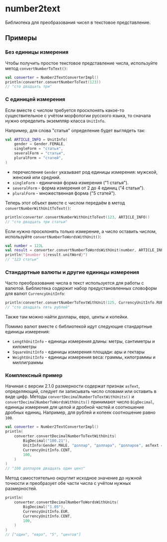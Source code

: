 # number2text
Библиотека для преобразования чисел в текстовое представление.

## Примеры
### Без единицы измерения
Чтобы получить простое текстовое представление числа, используйте метод `convertNumberToText()`:

```kotlin
val converter = Number2TextConverterImpl()
println(converter.convertNumberToText(123))
// "сто двадцать три"
```

### С единицей измерения
Если вместе с числом требуется просклонять какое-то существительное с учётом морфологии русского языка, то сначала нужно определить экземпляр класса `UnitInfo`.

Например, для слова "статья" определение будет выглядеть так:

```kotlin
val ARTICLE_INFO = UnitInfo(
    gender = Gender.FEMALE,
    singleForm = "статья",
    severalForm = "статьи",
    pluralForm = "статей",
)
```

* перечисление `Gender` указывает род единицы измерения: мужской, женский или средний.
* `singleForm` - единичная форма измерения ("1 статья").
* `severalForm` - форма измерения от 2 до 4 единиц ("4 статьи").
* `pluralForm` - множественная форма ("5 статей").

Теперь этот объект вместе с числом передаём в метод `convertNumberWithUnitToText()`:

```kotlin
println(converter.convertNumberWithUnitToText(123, ARTICLE_INFO))
// "сто двадцать три статьи"
```

Если нужно просклонять только измерение, а число оставить числом, используйте `convertNumberToWordsWithUnit()`:
```kotlin
val number = 123L
val result = converter.convertNumberToWordsWithUnit(number, ARTICLE_INFO)
println("$number ${result.unitWord}")
// "123 статьи"
```

### Стандартные валюты и другие единицы измерения
Часто преобразование числа в текст используется для работы с валютой. Библиотека содержит набор предустановленных словоформ для валют `CurrencyUnitInfo`:

```kotlin
println(converter.convertNumberToTextWithUnit(125, CurrencyUnitInfo.RUB))
// "сто двадцать пять рублей"
```

Также там можно найти доллары, евро, центы и копейки.

Помимо валют вместе с библиотекой идут следующие стандартные единицы измерения:
* `LengthUnitInfo` - единицы измерения длины: метры, сантиметры и километры
* `SquareUnitInfo` - единицы измерения площади: ары и гектары
* `WeightUnitInfo` - единицы измерения веса: граммы, килограммы и миллиграммы

### Комплексный пример
Начиная с версии 2.1.0 размерности содержат признак `asText`, определяющий, следует ли записывать число словами или оставить в виде цифр. Методы `convertDecimalNumberToTextWithUnits()` и `convertDecimalNumberToWordsWithUnits()` принимают число `BigDecimal`, единицы измерения для целой и дробной частей и соотношение дробных единиц. Например, для рублей и копеек соотношение равно `100`.

```kotlin
val converter = Number2TextConverterImpl()
println(
    converter.convertDecimalNumberToTextWithUnits(
        BigDecimal("100.21"),
        UnitInfo(Gender.MALE, "доллар", "доллара", "долларов", asText = false),
        CurrencyUnitInfo.CENT,
        100,
    )
)
// "100 долларов двадцать один цент"
```

Метод самостоятельно округлит исходное значение до нужной точности и преобразует обе части числа с учётом нужных размерностей.

```kotlin
println(
    converter.convertDecimalNumberToWordsWithUnits(
        BigDecimal("1.05"),
        CurrencyUnitInfo.EUR,
        CurrencyUnitInfo.CENT,
        100,
    )
)
// ["один", "евро", "5", "центов"]
```
